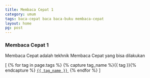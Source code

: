 ```yaml
---
title: Membaca Cepat 1
category: umum
tags: baca-cepat baca baca-buku membaca-cepat
layout: home
pg: post
---
```

### Membaca Cepat 1

Membaca Cepat adalah tekhnik Membaca Cepat yang bisa dilakukan

<span>[
  {% for tag in page.tags %}
    {% capture tag_name %}{{ tag }}{% endcapture %}
    <a href="/tag/{{ tag_name }}"><code class="highligher-rouge"><nobr>{{ tag_name }}</nobr></code>&nbsp;</a>
  {% endfor %}
]</span>